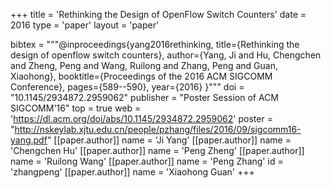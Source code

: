 +++
title = 'Rethinking the Design of OpenFlow Switch Counters'
date = 2016
type = 'paper'
layout = 'paper'

bibtex = """@inproceedings{yang2016rethinking,
  title={Rethinking the design of openflow switch counters},
  author={Yang, Ji and Hu, Chengchen and Zheng, Peng and Wang, Ruilong and Zhang, Peng and Guan, Xiaohong},
  booktitle={Proceedings of the 2016 ACM SIGCOMM Conference},
  pages={589--590},
  year={2016}
}"""
doi = "10.1145/2934872.2959062"
publisher = "Poster Session of ACM SIGCOMM'16"
top = true
web = 'https://dl.acm.org/doi/abs/10.1145/2934872.2959062'
poster = "http://nskeylab.xjtu.edu.cn/people/pzhang/files/2016/09/sigcomm16-yang.pdf"
[[paper.author]]
    name = 'Ji Yang'
[[paper.author]]
    name = 'Chengchen Hu'
[[paper.author]]
    name = 'Peng Zheng'
[[paper.author]]
    name = 'Ruilong Wang'
[[paper.author]]
    name = 'Peng Zhang'
    id = 'zhangpeng'
[[paper.author]]
    name = 'Xiaohong Guan'
+++
